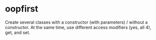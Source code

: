 # oopfirst

Create several classes with a constructor (with parameters) / without a constructor. At the same time, use different access modifiers (yes, all 4), get, and set. 

